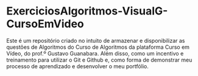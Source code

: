 # ExerciciosAlgoritmos-VisualG-CursoEmVideo
Este é um repositório criado no intuito de armazenar e disponibilizar as questões de Algoritmos do Curso de Algoritmos da plataforma Curso em Vídeo, do prof.º Gustavo Guanabara. Além disso, como um incentivo e treinamento para utilizar o Git e Github e, como forma de demonstrar meu processo de aprendizado e desenvolver o meu portfólio.
